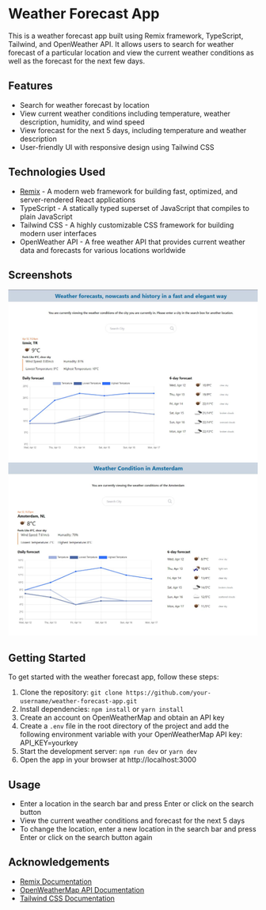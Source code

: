 # Weather Forecast App

This is a weather forecast app built using Remix framework, TypeScript, Tailwind, and OpenWeather API. It allows users to search for weather forecast of a particular location and view the current weather conditions as well as the forecast for the next few days.

## Features

- Search for weather forecast by location
- View current weather conditions including temperature, weather description, humidity, and wind speed
- View forecast for the next 5 days, including temperature and weather description
- User-friendly UI with responsive design using Tailwind CSS

## Technologies Used

- [Remix](https://remix.run/docs) - A modern web framework for building fast, optimized, and server-rendered React applications
- TypeScript - A statically typed superset of JavaScript that compiles to plain JavaScript
- Tailwind CSS - A highly customizable CSS framework for building modern user interfaces
- OpenWeather API - A free weather API that provides current weather data and forecasts for various locations worldwide

## Screenshots

![Screenshot 1](https://github.com/barangezen/weather-web-app/blob/main/app/screen-shots/weather-app1.png)
![Screenshot 2](https://github.com/barangezen/weather-web-app/blob/main/app/screen-shots/weather-app2.png)

## Getting Started

To get started with the weather forecast app, follow these steps:

1. Clone the repository: `git clone https://github.com/your-username/weather-forecast-app.git`
2. Install dependencies: `npm install` or `yarn install`
3. Create an account on OpenWeatherMap and obtain an API key
4. Create a `.env` file in the root directory of the project and add the following environment variable with your OpenWeatherMap API key: API_KEY=yourkey
5. Start the development server: `npm run dev` or `yarn dev`
6. Open the app in your browser at http://localhost:3000

## Usage

- Enter a location in the search bar and press Enter or click on the search button
- View the current weather conditions and forecast for the next 5 days
- To change the location, enter a new location in the search bar and press Enter or click on the search button again

## Acknowledgements

- [Remix Documentation](https://remix.run/docs)
- [OpenWeatherMap API Documentation](https://openweathermap.org/api)
- [Tailwind CSS Documentation](https://tailwindcss.com/docs)

